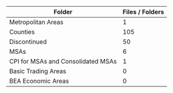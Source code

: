 | Folder                             |   Files / Folders |
|------------------------------------|-------------------|
| Metropolitan Areas                 |                 1 |
| Counties                           |               105 |
| Discontinued                       |                50 |
| MSAs                               |                 6 |
| CPI for MSAs and Consolidated MSAs |                 1 |
| Basic Trading Areas                |                 0 |
| BEA Economic Areas                 |                 0 |